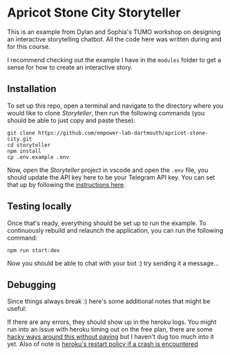 # Apricot Stone City Storyteller

This is an example from Dylan and Sophia's TUMO workshop on designing an interactive storytelling chatbot. All the code here was written during and for this course.

I recommend checking out the example I have in the `modules` folder to get a sense for how to create an interactive story.

## Installation

To set up this repo, open a terminal and navigate to the directory where you would like to clone *Storyteller*, then run the following commands (you should be able to just copy and paste these):

```
git clone https://github.com/empower-lab-dartmouth/apricot-stone-city.git
cd storyteller
npm install
cp .env.example .env
```

Now, open the *Storyteller* project in vscode and open the `.env` file, you should update the API key here to be your Telegram API key. You can set that up by following the [instructions here](https://www.siteguarding.com/en/how-to-get-telegram-bot-api-token). 

## Testing locally

Once that's ready, everything should be set up to run the example. To continuously rebuild and relaunch the application, you can run the following command: 

```
npm run start:dev
```

Now you should be able to chat with your bot :) try sending it a message...


## Debugging

Since things always break :) here's some additional notes that might be useful:

If there are any errors, they should show up in the heroku logs. You might run into an issue with heroku timing out on the free plan, there are some [hacky ways around this without paying](https://medium.com/better-programming/keeping-my-heroku-app-alive-b19f3a8c3a82) but I haven't dug too much into it yet. Also of note is [heroku's restart policy if a crash is encountered](https://stackoverflow.com/questions/19265728/does-heroku-restart-nodejs-server-if-application-crashes#:~:text=Heroku's%20dyno%20restart%20policy%20is,cool%2Doff%20of%20ten%20minutes.)
